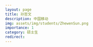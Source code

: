 ```yaml
---
layout: page
title: 孙哲文
description: 中国移动
img: assets/img/students/ZhewenSun.png
importance: 1
category: 硕士生
redirect:
---
```


